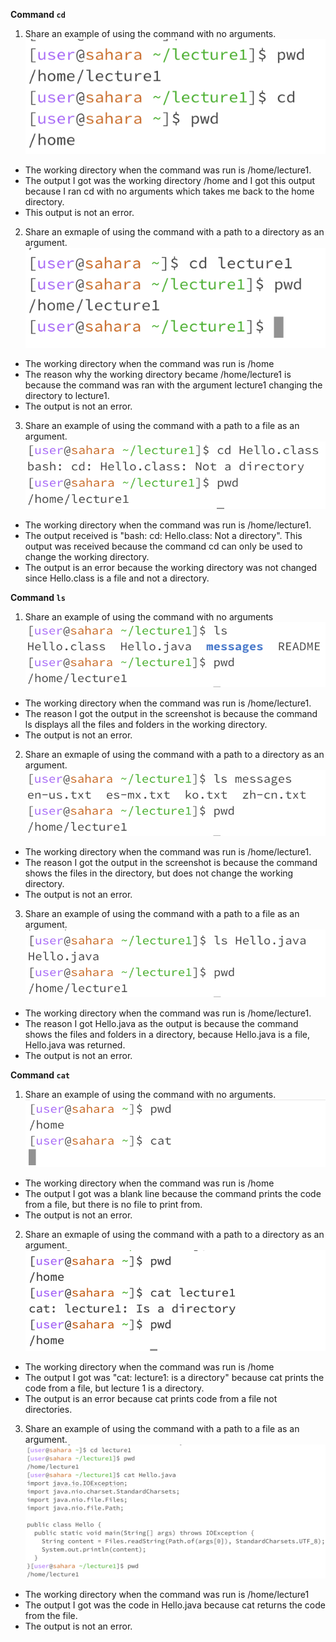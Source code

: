 **Command `cd`**
1. Share an example of using the command with no arguments.
![Image](cccd1.png)
- The working directory when the command was run is /home/lecture1.
- The output I got was the working directory /home and I got this output because I ran cd with no arguments which takes me back to the home directory.
- This output is not an error.
2. Share an exmaple of using the command with a path to a directory as an argument.
![Image](cccd2.png)
- The working directory when the command was run is /home
- The reason why the working directory became /home/lecture1 is because the command was ran with the argument lecture1 changing the directory to lecture1.
- The output is not an error.
3. Share an example of using the command with a path to a file as an argument.
![Image](cd3.png)
- The working directory when the command was run is /home/lecture1.
- The output received is "bash: cd: Hello.class: Not a directory". This output was received because the command cd can only be used to change the working directory.
- The output is an error because the working directory was not changed since Hello.class is a file and not a directory.

**Command `ls`**
1. Share an example of using the command with no arguments
![Image](ls1.png)
- The working directory when the command was run is /home/lecture1.
- The reason I got the output in the screenshot is because the command ls displays all the files and folders in the working directory.
- The output is not an error.
2. Share an exmaple of using the command with a path to a directory as an argument.
![Image](ls2.png)
- The working directory when the command was run is /home/lecture1.
- The reason I got the output in the screenshot is because the command shows the files in the directory, but does not change the working directory.
- The output is not an error.
3. Share an example of using the command with a path to a file as an argument.
![Image](lls3.png)
- The working directory when the command was run is /home/lecture1.
- The reason I got Hello.java as the output is because the command shows the files and folders in a directory, because Hello.java is a file, Hello.java was returned.
- The output is not an error.

**Command `cat`**
1. Share an example of using the command with no arguments.
![Image](cat1.png)
- The working directory when the command was run is /home
- The output I got was a blank line because the command prints the code from a file, but there is no file to print from.
- The output is not an error.
2. Share an exmaple of using the command with a path to a directory as an argument.
![Image](cat2.png)
- The working directory when the command was run is /home
- The output I got was "cat: lecture1: is a directory" because cat prints the code from a file, but lecture 1 is a directory.
- The output is an error because cat prints code from a file not directories.
3. Share an example of using the command with a path to a file as an argument.
![Image](cat3.png)
- The working directory when the command was run is /home/lecture1
- The output I got was the code in Hello.java because cat returns the code from the file.
- The output is not an error.
